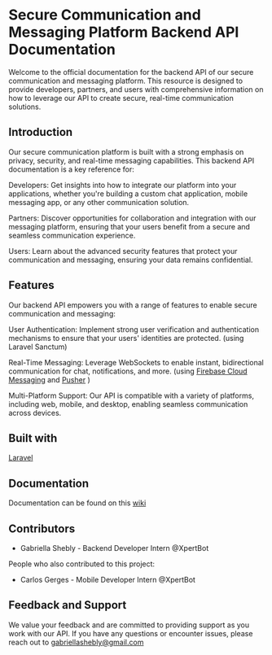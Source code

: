 # Secure Communication and Messaging Platform Backend API Documentation

Welcome to the official documentation for the backend API of our secure communication and messaging platform. This resource is designed to provide developers, partners, and users with comprehensive information on how to leverage our API to create secure, real-time communication solutions.

## Introduction

Our secure communication platform is built with a strong emphasis on privacy, security, and real-time messaging capabilities. This backend API documentation is a key reference for:

Developers: Get insights into how to integrate our platform into your applications, whether you're building a custom chat application, mobile messaging app, or any other communication solution.

Partners: Discover opportunities for collaboration and integration with our messaging platform, ensuring that your users benefit from a secure and seamless communication experience.

Users: Learn about the advanced security features that protect your communication and messaging, ensuring your data remains confidential.

## Features

Our backend API empowers you with a range of features to enable secure communication and messaging:

User Authentication: Implement strong user verification and authentication mechanisms to ensure that your users' identities are protected. (using Laravel Sanctum)

Real-Time Messaging: Leverage WebSockets to enable instant, bidirectional communication for chat, notifications, and more. (using [Firebase Cloud Messaging](https://firebase.google.com/) and [Pusher](https://pusher.com/) )

Multi-Platform Support: Our API is compatible with a variety of platforms, including web, mobile, and desktop, enabling seamless communication across devices.

## Built with

[Laravel](https://laravel.com/)

## Documentation

Documentation can be found on this [wiki](https://github.com/XpertBotTeam/secure_communication_backend/wiki/Backend-APIs--Documentaion)

## Contributors

- Gabriella Shebly - Backend Developer Intern @XpertBot

People who also contributed to this project:
- Carlos Gerges - Mobile Developer Intern @XpertBot

## Feedback and Support

We value your feedback and are committed to providing support as you work with our API. If you have any questions or encounter issues, please reach out to gabriellashebly@gmail.com

